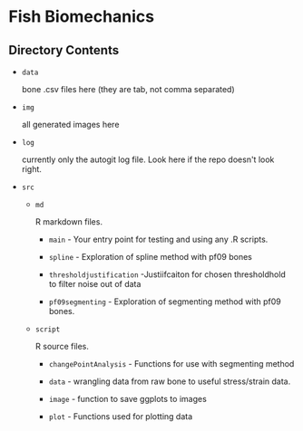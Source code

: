 # Fish Biomechanics

## Directory Contents

-   `data`

    bone .csv files here (they are tab, not comma separated)

-   `img`

    all generated images here

-   `log`

    currently only the autogit log file. Look here if the repo doesn't look right.

-   `src`

    -   `md`

        R markdown files.

        -   `main` - Your entry point for testing and using any .R scripts.

        -   `spline` - Exploration of spline method with pf09 bones
        
        -   `thresholdjustification` -Justiifcaiton for chosen thresholdhold to filter noise out of data
        
        -   `pf09segmenting` - Exploration of segmenting method with pf09 bones.

    -   `script`

        R source files. 

        -   `changePointAnalysis` - Functions for use with segmenting method

        -   `data` - wrangling data from raw bone to useful stress/strain data.
        
        -   `image` - function to save ggplots to images
        
        -   `plot` - Functions used for plotting data
        



